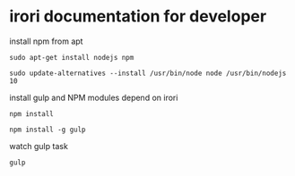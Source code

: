 irori documentation for developer
======

install npm from apt

```
sudo apt-get install nodejs npm

sudo update-alternatives --install /usr/bin/node node /usr/bin/nodejs 10
```

install gulp and NPM modules depend on irori

```
npm install

npm install -g gulp
```

watch gulp task

```
gulp
```

